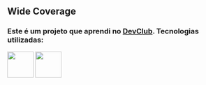 <h2>Wide Coverage</h1>
<h3>Este é um projeto que aprendi no <a href="https://rodolfomori.com.br/devclub">DevClub</a>. Tecnologias utilizadas:</h2>
<img width= 60px src="https://img.shields.io/badge/HTML-239120?style=for-the-badge&logo=html5&logoColor=whit">
<img width= 60px src="https://img.shields.io/badge/CSS-239120?&style=for-the-badge&logo=css3&logoColor=white">
<img src= "">
